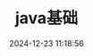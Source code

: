 ---
title: java基础
date: 2024-12-23 11:18:56
permalink: /service
layout: page
catalogue: true
path: 04.后端
desc: 后端技术
sidebar: false
article: false
categories:
  - 后端技术
---